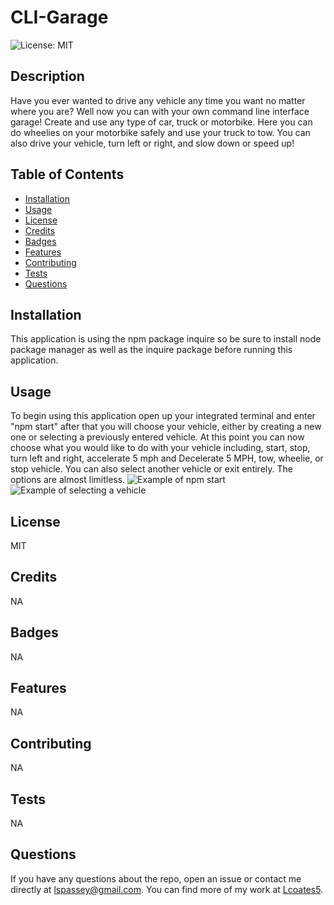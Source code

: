 # CLI-Garage
  ![License: MIT](https://img.shields.io/badge/License-MIT-yellow.svg)

  ## Description
  Have you ever wanted to drive any vehicle any time you want no matter where you are? Well now you can with your own command line interface garage! Create and use any type of car, truck or motorbike. Here you can do wheelies on your motorbike safely and use your truck to tow. You can also drive your vehicle, turn left or right, and slow down or speed up!

  ## Table of Contents
  * [Installation](#installation)
  * [Usage](#usage)
  * [License](#license)
  * [Credits](#credits)
  * [Badges](#badges)
  * [Features](#features)
  * [Contributing](#contributing)
  * [Tests](#tests)
  * [Questions](#questions)
  
  ## Installation
  This application is using the npm package inquire so be sure to install node package manager as well as the inquire package before running this application.

  ## Usage
  To begin using this application open up your  integrated terminal and enter "npm start" after that you will choose your vehicle, either by creating a new one or selecting a previously entered vehicle. At this point you can now choose what you would like to do with your vehicle including, start, stop, turn left and right, accelerate 5 mph and Decelerate 5 MPH, tow, wheelie, or stop vehicle. You can also select another vehicle or exit entirely. The options are almost limitless. 
![Example of npm start](<Images/Screenshot 2024-08-05 at 5.14.31 PM.png>)
![Example of selecting a vehicle](<Images/Screenshot 2024-08-05 at 5.15.37 PM.png>)
  ## License
  MIT

  ## Credits
  NA

  ## Badges
  NA
  
  ## Features
  NA

  ## Contributing
  NA

  ## Tests
  NA

  ## Questions
  If you have any questions about the repo, open an issue or contact me directly at [lspassey@gmail.com](mailto:lspassey@gmail.com). 
  You can find more of my work at [Lcoates5](https://github.com/Lcoates5).
  